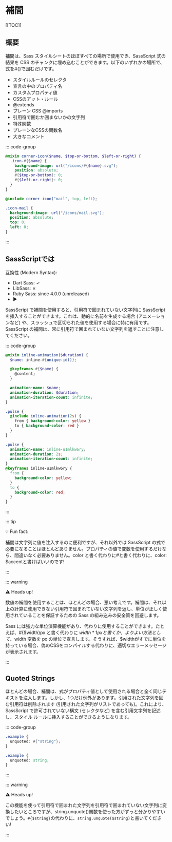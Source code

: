 # 補間

[[TOC]]

## 概要

補間は、Sass スタイルシートのほぼすべての場所で使用でき、SassScript 式の結果を CSS のチャンクに埋め込むことができます。以下のいずれかの場所で、式を#{}で囲むだけです。

- スタイルルールのセレクタ
- 宣言の中のプロパティ名
- カスタムプロパティ値
- CSSのアット・ルール
- @extends
- プレーン CSS @imports
- 引用符で囲むか囲まないかの文字列
- 特殊関数
- プレーンなCSSの関数名
- 大きなコメント

::: code-group

```scss [SCSS]
@mixin corner-icon($name, $top-or-bottom, $left-or-right) {
  .icon-#{$name} {
    background-image: url("/icons/#{$name}.svg");
    position: absolute;
    #{$top-or-bottom}: 0;
    #{$left-or-right}: 0;
  }
}

@include corner-icon("mail", top, left);
```

```css [CSS]
.icon-mail {
  background-image: url("/icons/mail.svg");
  position: absolute;
  top: 0;
  left: 0;
}
```

:::


## SassScriptでは

互換性 (Modern Syntax):

- Dart Sass: ✓
- LibSass: ✗
- Ruby Sass: since 4.0.0 (unreleased)
- ▶

SassScript で補間を使用すると、引用符で囲まれていない文字列に SassScript を挿入することができます。これは、動的に名前を生成する場合 (アニメーションなど) や、スラッシュで区切られた値を使用する場合に特に有用です。SassScript の補間は、常に引用符で囲まれていない文字列を返すことに注意してください。

::: code-group

```scss [SCSS]
@mixin inline-animation($duration) {
  $name: inline-#{unique-id()};

  @keyframes #{$name} {
    @content;
  }

  animation-name: $name;
  animation-duration: $duration;
  animation-iteration-count: infinite;
}

.pulse {
  @include inline-animation(2s) {
    from { background-color: yellow }
    to { background-color: red }
  }
}
```

```css [CSS]
.pulse {
  animation-name: inline-u1mlkw6ry;
  animation-duration: 2s;
  animation-iteration-count: infinite;
}
@keyframes inline-u1mlkw6ry {
  from {
    background-color: yellow;
  }
  to {
    background-color: red;
  }
}
```

:::

::: tip

💡 Fun fact:

補間は文字列に値を注入するのに便利ですが、それ以外では SassScript の式で必要になることはほとんどありません。プロパティの値で変数を使用するだけなら、間違いなく必要ありません。color と書く代わりに#と書く代わりに、color: $accentと書けばいいのです!

:::

::: warning

⚠️ Heads up!

数値の補間を使用することは、ほとんどの場合、悪い考えです。補間は、それ以上の計算に使用できない引用符で囲まれていない文字列を返し、単位が正しく使用されていることを保証するための Sass の組み込みの安全策を回避します。

Sass には強力な単位演算機能があり、代わりに使用することができます。たとえば、#{$width}px と書く代わりに $width * 1px と書くか、よりよい方法として、$width 変数を px の単位で宣言します。そうすれば、$widthがすでに単位を持っている場合、偽のCSSをコンパイルする代わりに、適切なエラーメッセージが表示されます。

:::


## Quoted Strings

ほとんどの場合、補間は、式がプロパティ値として使用される場合と全く同じテキストを注入します。しかし、1つだけ例外があります。引用された文字列を囲む引用符は削除されます (引用された文字列がリストであっても)。これにより、SassScript で許可されていない構文 (セレクタなど) を含む引用文字列を記述し、スタイル ルールに挿入することができるようになります。

::: code-group

```scss
.example {
  unquoted: #{"string"};
}
```

```css
.example {
  unquoted: string;
}
```

:::

::: warning

⚠️ Heads up!

この機能を使って引用符で囲まれた文字列を引用符で囲まれていない文字列に変換したいところですが、string.unquote()関数を使った方がずっと分かりやすいでしょう。`#{$string}`の代わりに、`string.unquote($string)`と書いてください!

:::